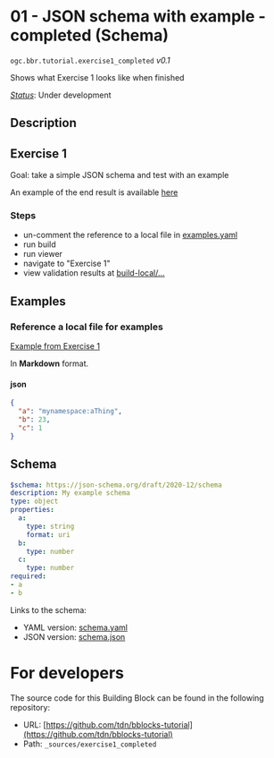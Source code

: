 
# 01 - JSON schema with example - completed (Schema)

`ogc.bbr.tutorial.exercise1_completed` *v0.1*

Shows what Exercise 1 looks like when finished

[*Status*](http://www.opengis.net/def/status): Under development

## Description

## Exercise 1

Goal: take a simple JSON schema and test with an example

An example of the end result is available [here](../ogc.bbr.tutorial.exercise1_completed)

### Steps
- un-comment the reference to a local file in [examples.yaml](examples.yaml)
- run build
- run viewer
- navigate to "Exercise 1"
- view validation results at [build-local/...](/register/build-local/tests/bbr/template/exercise1/_report.json)
## Examples

### Reference a local file for examples
[Example from Exercise  1](/bblock/ogc.bbr.tutorial.exercise1/example)

In **Markdown** format.
#### json
```json
{
  "a": "mynamespace:aThing",
  "b": 23,
  "c": 1
}


```

## Schema

```yaml
$schema: https://json-schema.org/draft/2020-12/schema
description: My example schema
type: object
properties:
  a:
    type: string
    format: uri
  b:
    type: number
  c:
    type: number
required:
- a
- b

```

Links to the schema:

* YAML version: [schema.yaml](https://tdn.github.io/bblocks-tutorial/build/annotated/bbr/tutorial/exercise1_completed/schema.json)
* JSON version: [schema.json](https://tdn.github.io/bblocks-tutorial/build/annotated/bbr/tutorial/exercise1_completed/schema.yaml)


# For developers

The source code for this Building Block can be found in the following repository:

* URL: [https://github.com/tdn/bblocks-tutorial](https://github.com/tdn/bblocks-tutorial)
* Path: `_sources/exercise1_completed`

